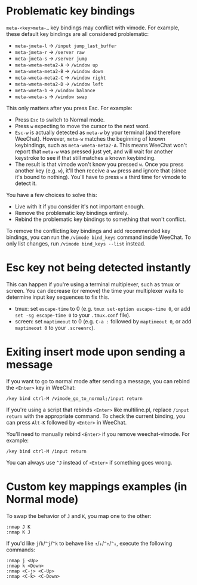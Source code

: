 # Problematic key bindings
`meta-<key>meta-…` key bindings may conflict with vimode. For example, these
default key bindings are all considered problematic:

* `meta-jmeta-l` -> `/input jump_last_buffer`
* `meta-jmeta-r` -> `/server raw`
* `meta-jmeta-s` -> `/server jump`
* `meta-wmeta-meta2-A` -> `/window up`
* `meta-wmeta-meta2-B` -> `/window down`
* `meta-wmeta-meta2-C` -> `/window right`
* `meta-wmeta-meta2-D` -> `/window left`
* `meta-wmeta-b` -> `/window balance`
* `meta-wmeta-s` -> `/window swap`

This only matters after you press Esc. For example:

* Press `Esc` to switch to Normal mode.
* Press `w` expecting to move the cursor to the next word.
* `Esc-w` is actually detected as `meta-w` by your terminal (and therefore
WeeChat). However, `meta-w` matches the beginning of known keybindings, such
as `meta-wmeta-meta2-A`. This means WeeChat won't report that `meta-w` was
pressed just yet, and will wait for another keystroke to see if that still
matches a known keybinding.
* The result is that vimode won't know you pressed `w`. Once you press another
key (e.g. `w`), it'll then receive a `ww` press and ignore that (since it's
bound to nothing). You'll have to press `w` a third time for vimode to detect
it.

You have a few choices to solve this:

* Live with it if you consider it's not important enough.
* Remove the problematic key bindings entirely.
* Rebind the problematic key bindings to something that won't conflict.

To remove the conflicting key bindings and add recommended key bindings,
you can run the `/vimode bind_keys` command inside WeeChat. To only list
changes, run `/vimode bind_keys --list` instead.

# Esc key not being detected instantly
This can happen if you're using a terminal multiplexer, such as tmux or screen.
You can decrease (or remove) the time your multiplexer waits to determine
input key sequences to fix this.

* tmux: set `escape-time` to 0 (e.g. `tmux set-option escape-time 0`, or add
`set -sg escape-time 0` to your `.tmux.conf` file).
* screen: set `maptimeout` to 0 (e.g. `C-a :` followed by `maptimeout 0`, or
add `maptimeout 0` to your `.screenrc`).

# Exiting insert mode upon sending a message

If you want to go to normal mode after sending a message, you can rebind the
`<Enter>` key in WeeChat:

    /key bind ctrl-M /vimode_go_to_normal;/input return

If you're using a script that rebinds `<Enter>` like multiline.pl, replace
`/input return` with the appropriate command. To check the current binding,
you can press `Alt-K` followed by `<Enter>` in WeeChat.

You'll need to manually rebind `<Enter>` if you remove weechat-vimode. For
example:

    /key bind ctrl-M /input return

You can always use `^J` instead of `<Enter>` if something goes wrong.

# Custom key mappings examples (in Normal mode)

To swap the behavior of `J` and `K`, you map one to the other:
```
:nmap J K
:nmap K J
```

If you'd like `j`/`k`/`^j`/`^k` to behave like `↑`/`↓`/`^↑`/`^↓`, execute the
following commands:
```
:nmap j <Up>
:nmap k <Down>
:nmap <C-j> <C-Up>
:nmap <C-k> <C-Down>
```
